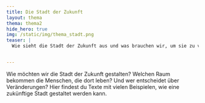 ```yaml
---
title: Die Stadt der Zukunft
layout: thema
thema: thema2
hide_hero: true
img: /static/img/thema_stadt.png
teaser: |
  Wie sieht die Stadt der Zukunft aus und was brauchen wir, um sie zu verwirklichen?


---
```


Wie möchten wir die Stadt der Zukunft gestalten? Welchen Raum bekommen die Menschen, die dort leben? Und wer entscheidet über Veränderungen? Hier findest du Texte mit vielen Beispielen, wie eine zukünftige Stadt gestaltet werden kann.